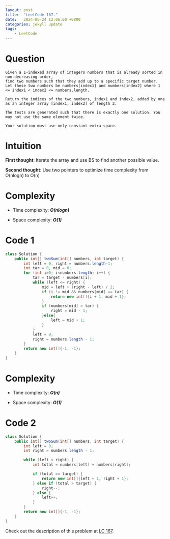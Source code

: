 ```yaml
---
layout: post
title:  "LeetCode 167."
date:   2024-06-24 12:06:00 +0800
categories: jekyll update
tags: 
    - LeetCode
---
```

# Question
```
Given a 1-indexed array of integers numbers that is already sorted in non-decreasing order, 
find two numbers such that they add up to a specific target number. 
Let these two numbers be numbers[index1] and numbers[index2] where 1 <= index1 < index2 <= numbers.length.

Return the indices of the two numbers, index1 and index2, added by one as an integer array [index1, index2] of length 2.

The tests are generated such that there is exactly one solution. You may not use the same element twice.

Your solution must use only constant extra space.
```
# Intuition
**First thought**: Iterate the array and use BS to find another possible value.

**Second thought**: Use two pointers to optimize time complexity from O(nlogn) to O(n)

# Complexity
- Time complexity: ***O(nlogn)***

- Space complexity: ***O(1)***

# Code 1
```java
class Solution {
    public int[] twoSum(int[] numbers, int target) {
        int left = 0, right = numbers.length-1;
        int tar = 0, mid = 0;
        for (int i=0; i<numbers.length; i++) {
            tar = target - numbers[i];
            while (left <= right) {
                mid = left + (right - left) / 2;
                if (i != mid && numbers[mid] == tar) {
                    return new int[]{i + 1, mid + 1};
                }
                if (numbers[mid] > tar) {
                    right = mid - 1;
                }else{
                    left = mid + 1;
                }
            }
            left = 0;
            right = numbers.length - 1;
        }
        return new int[]{-1, -1};
    }
}
```

# Complexity
- Time complexity: ***O(n)***

- Space complexity: ***O(1)***

# Code 2
```java
class Solution {
    public int[] twoSum(int[] numbers, int target) {
        int left = 0;
        int right = numbers.length - 1;

        while (left < right) {
            int total = numbers[left] + numbers[right];

            if (total == target) {
                return new int[]{left + 1, right + 1};
            } else if (total > target) {
                right--;
            } else {
                left++;
            }
        }
        return new int[]{-1, -1};   
    }
}
```

Check out the description of this problem at [LC 167][LC-167].

[LC-167]: https://leetcode.com/problems/two-sum-ii-input-array-is-sorted/description
